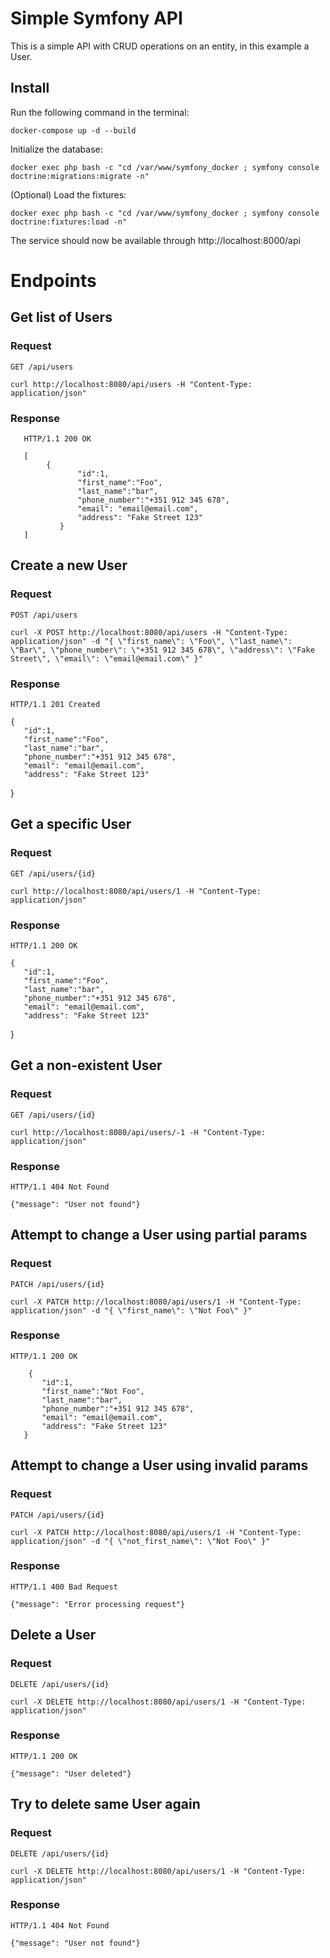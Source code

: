 # Simple Symfony API

This is a simple API with CRUD operations on an entity, in this example a User.


## Install
Run the following command in the terminal:

    docker-compose up -d --build


Initialize the database:
    
    docker exec php bash -c "cd /var/www/symfony_docker ; symfony console doctrine:migrations:migrate -n"

(Optional) Load the fixtures:

    docker exec php bash -c "cd /var/www/symfony_docker ; symfony console doctrine:fixtures:load -n"


The service should now be available through http://localhost:8000/api

# Endpoints

## Get list of Users

### Request

`GET /api/users`

    curl http://localhost:8080/api/users -H "Content-Type: application/json"

### Response

       HTTP/1.1 200 OK
    
       [
            {
                   "id":1,
                   "first_name":"Foo",
                   "last_name":"bar",
                   "phone_number":"+351 912 345 678",
                   "email": "email@email.com",
                   "address": "Fake Street 123"
               }
       ]

## Create a new User

### Request

`POST /api/users`

    curl -X POST http://localhost:8080/api/users -H "Content-Type: application/json" -d "{ \"first_name\": \"Foo\", \"last_name\": \"Bar\", \"phone_number\": \"+351 912 345 678\", \"address\": \"Fake Street\", \"email\": \"email@email.com\" }"

### Response

    HTTP/1.1 201 Created

    {
       "id":1,
       "first_name":"Foo",
       "last_name":"bar",
       "phone_number":"+351 912 345 678",
       "email": "email@email.com",
       "address": "Fake Street 123"
   }

## Get a specific User

### Request

`GET /api/users/{id}`

    curl http://localhost:8080/api/users/1 -H "Content-Type: application/json"

### Response

    HTTP/1.1 200 OK

    {
       "id":1,
       "first_name":"Foo",
       "last_name":"bar",
       "phone_number":"+351 912 345 678",
       "email": "email@email.com",
       "address": "Fake Street 123"
   }

## Get a non-existent User

### Request

`GET /api/users/{id}`

    curl http://localhost:8080/api/users/-1 -H "Content-Type: application/json"

### Response

    HTTP/1.1 404 Not Found

    {"message": "User not found"}
   

## Attempt to change a User using partial params

### Request

`PATCH /api/users/{id}`

    curl -X PATCH http://localhost:8080/api/users/1 -H "Content-Type: application/json" -d "{ \"first_name\": \"Not Foo\" }"


### Response

    HTTP/1.1 200 OK
    
        {
           "id":1,
           "first_name":"Not Foo",
           "last_name":"bar",
           "phone_number":"+351 912 345 678",
           "email": "email@email.com",
           "address": "Fake Street 123"
       }

## Attempt to change a User using invalid params

### Request

`PATCH /api/users/{id}`

    curl -X PATCH http://localhost:8080/api/users/1 -H "Content-Type: application/json" -d "{ \"not_first_name\": \"Not Foo\" }"

### Response

    HTTP/1.1 400 Bad Request

    {"message": "Error processing request"}
    

## Delete a User

### Request

`DELETE /api/users/{id}`

    curl -X DELETE http://localhost:8080/api/users/1 -H "Content-Type: application/json"

### Response

   
    HTTP/1.1 200 OK
    
    {"message": "User deleted"}


## Try to delete same User again

### Request

`DELETE /api/users/{id}`

    curl -X DELETE http://localhost:8080/api/users/1 -H "Content-Type: application/json"

### Response

    HTTP/1.1 404 Not Found

    {"message": "User not found"}
